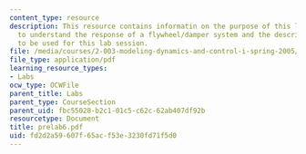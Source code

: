 ```yaml
---
content_type: resource
description: This resource contains informatin on the purpose of this lab which is
  to understand the response of a flywheel/damper system and the description of hardware
  to be used for this lab session.
file: /media/courses/2-003-modeling-dynamics-and-control-i-spring-2005/fd2d2a59607f65acf53e3230fd71f5d0_prelab6.pdf
file_type: application/pdf
learning_resource_types:
- Labs
ocw_type: OCWFile
parent_title: Labs
parent_type: CourseSection
parent_uid: fbc55028-b2c1-01c5-c62c-62ab407df92b
resourcetype: Document
title: prelab6.pdf
uid: fd2d2a59-607f-65ac-f53e-3230fd71f5d0
---
```

